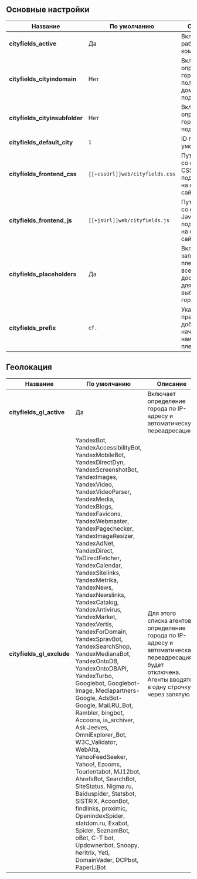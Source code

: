 ## Основные настройки

| Название                       | По умолчанию                    | Описание                                                                    |
|--------------------------------|---------------------------------|-----------------------------------------------------------------------------|
| **cityfields_active**          | Да                              | Включает работу компонента                                                  |
| **cityfields_cityindomain**    | Нет                             | Включает определение города по полному домену или поддомену                 |
| **cityfields_cityinsubfolder** | Нет                             | Включает определение города по подкаталогам                                 |
| **cityfields_default_city**    | `1`                             | ID города по умолчанию                                                      |
| **cityfields_frontend_css**    | `[[+cssUrl]]web/cityfields.css` | Путь к файлу со стилями CSS для подключения на фронте сайта                 |
| **cityfields_frontend_js**     | `[[+jsUrl]]web/cityfields.js`   | Путь к файлу со скриптами Javascript для подключения на фронте сайта        |
| **cityfields_placeholders**    | Да                              | Включает запись в плейсхолдеры всех данных, доступных для выбранного города |
| **cityfields_prefix**          | `cf.`                           | Указанный префикс добавляется в начало наименования плейсхолдера            |

## Геолокация

| Название                  | По умолчанию                                                                                                                                                                                                                                                                                                                                                                                                                                                                                                                                                                                                                                                                                                                                                                                                                                                                                                                                                                                                                               | Описание                                                                                                                                              |
|---------------------------|--------------------------------------------------------------------------------------------------------------------------------------------------------------------------------------------------------------------------------------------------------------------------------------------------------------------------------------------------------------------------------------------------------------------------------------------------------------------------------------------------------------------------------------------------------------------------------------------------------------------------------------------------------------------------------------------------------------------------------------------------------------------------------------------------------------------------------------------------------------------------------------------------------------------------------------------------------------------------------------------------------------------------------------------|-------------------------------------------------------------------------------------------------------------------------------------------------------|
| **cityfields_gl_active**  | Да                                                                                                                                                                                                                                                                                                                                                                                                                                                                                                                                                                                                                                                                                                                                                                                                                                                                                                                                                                                                                                         | Включает определение города по IP-адресу и автоматическую переадресацию                                                                               |
| **cityfields_gl_exclude** | YandexBot, YandexAccessibilityBot, YandexMobileBot, YandexDirectDyn, YandexScreenshotBot, YandexImages, YandexVideo, YandexVideoParser, YandexMedia, YandexBlogs, YandexFavicons, YandexWebmaster, YandexPagechecker, YandexImageResizer, YandexAdNet, YandexDirect, YaDirectFetcher, YandexCalendar, YandexSitelinks, YandexMetrika, YandexNews, YandexNewslinks, YandexCatalog, YandexAntivirus, YandexMarket, YandexVertis, YandexForDomain, YandexSpravBot, YandexSearchShop, YandexMedianaBot, YandexOntoDB, YandexOntoDBAPI, YandexTurbo, Googlebot, Googlebot-Image, Mediapartners-Google, AdsBot-Google, Mail.RU_Bot, Rambler, bingbot, Accoona, ia_archiver, Ask Jeeves, OmniExplorer_Bot, W3C_Validator, WebAlta, YahooFeedSeeker, Yahoo!, Ezooms, Tourlentabot, MJ12bot, AhrefsBot, SearchBot, SiteStatus, Nigma.ru, Baiduspider, Statsbot, SISTRIX, AcoonBot, findlinks, proximic, OpenindexSpider, statdom.ru, Exabot, Spider, SeznamBot, oBot, C-T bot, Updownerbot, Snoopy, heritrix, Yeti, DomainVader, DCPbot, PaperLiBot | Для этого списка агентов определение города по IP-адресу и автоматическая переадресация будет отключена. Агенты вводятся в одну строчку через запятую |
